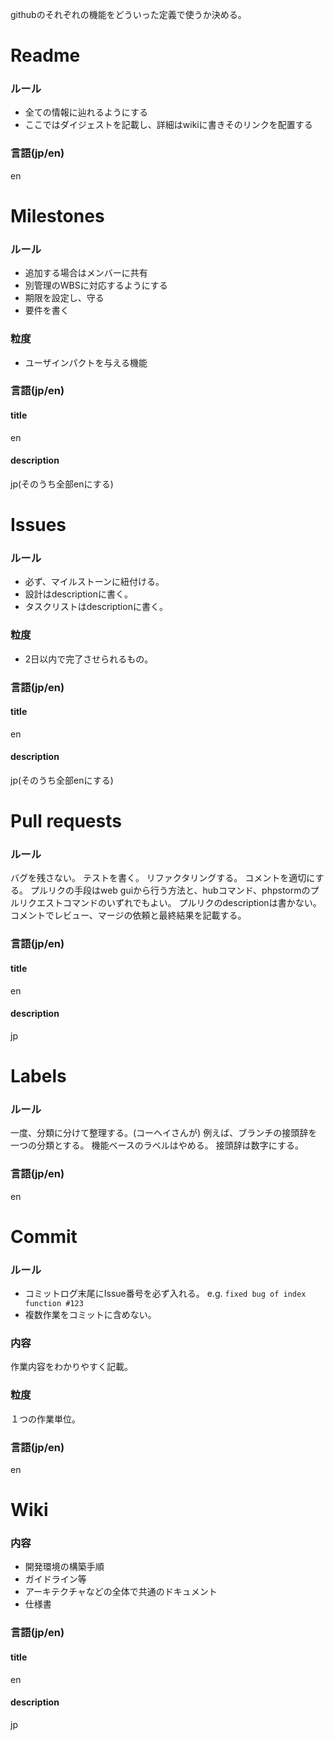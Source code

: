 githubのそれぞれの機能をどういった定義で使うか決める。

# Readme
### ルール
- 全ての情報に辿れるようにする
- ここではダイジェストを記載し、詳細はwikiに書きそのリンクを配置する

### 言語(jp/en)
 en

# Milestones
### ルール
- 追加する場合はメンバーに共有
- 別管理のWBSに対応するようにする
- 期限を設定し、守る
- 要件を書く

### 粒度
- ユーザインパクトを与える機能

### 言語(jp/en)
#### title
 en
#### description
 jp(そのうち全部enにする)

# Issues
### ルール
- 必ず、マイルストーンに紐付ける。
- 設計はdescriptionに書く。
- タスクリストはdescriptionに書く。

### 粒度
- 2日以内で完了させられるもの。

### 言語(jp/en)
#### title
 en
#### description
 jp(そのうち全部enにする)

# Pull requests
### ルール
バグを残さない。
テストを書く。
リファクタリングする。
コメントを適切にする。
プルリクの手段はweb guiから行う方法と、hubコマンド、phpstormのプルリクエストコマンドのいずれでもよい。
プルリクのdescriptionは書かない。
コメントでレビュー、マージの依頼と最終結果を記載する。

### 言語(jp/en)
#### title
 en
#### description
 jp

# Labels
### ルール
一度、分類に分けて整理する。(コーヘイさんが)
例えば、ブランチの接頭辞を一つの分類とする。
機能ベースのラベルはやめる。
接頭辞は数字にする。

### 言語(jp/en)
 en

# Commit
### ルール
- コミットログ末尾にIssue番号を必ず入れる。
  e.g. `fixed bug of index function #123`
- 複数作業をコミットに含めない。

### 内容
 作業内容をわかりやすく記載。

### 粒度
 １つの作業単位。
### 言語(jp/en)
 en

# Wiki
### 内容
- 開発環境の構築手順
- ガイドライン等
- アーキテクチャなどの全体で共通のドキュメント
- 仕様書

### 言語(jp/en)
#### title
 en
#### description
 jp

